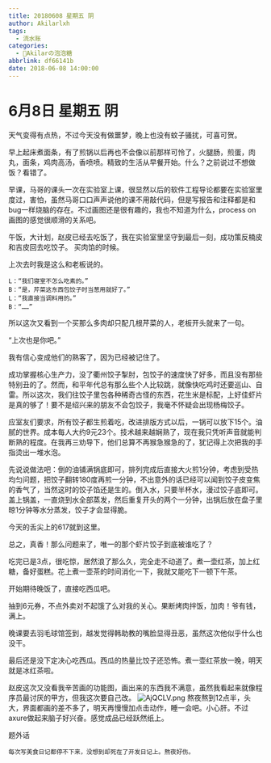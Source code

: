 ```yaml
---
title: 20180608 星期五 阴
author: Akilarlxh
tags:
  - 流水账
categories:
  - 🍬Akilarの泡泡糖
abbrlink: df66141b
date: 2018-06-08 14:00:00
---
```

 # 6月8日 星期五 阴
 
天气变得有点热，不过今天没有做噩梦，晚上也没有蚊子骚扰，可喜可贺。

早上起床煮面条，有了煎锅以后再也不会像以前那样可怜了，火腿肠，煎蛋，肉丸，面条，鸡肉高汤，香喷喷。精致的生活从早餐开始。什么？之前说过不想做饭？看错了。

早课，马哥的课头一次在实验室上课，很显然以后的软件工程导论都要在实验室里度过，害怕，虽然马哥口口声声说他的课不用敲代码，但是写报告和注释都是和bug一样烧脑的存在。不过画图还是很有趣的，我也不知道为什么，process on画图的感觉很顺滑的关系吧。

午饭，大计划，赵皮已经去吃饭了，我在实验室里坚守到最后一刻，成功策反楠皮和吉皮回去吃饺子。
买肉馅的时候。

上次去时我是这么和老板说的。
```
L：“我们寝室不怎么吃素的。”
B：“是，芹菜这东西包饺子时当葱用就好了。”
L：“我直接当调料用的。”
B：“……”
```
所以这次又看到一个买那么多肉却只配几根芹菜的人，老板开头就来了一句。

“上次也是你吧。”

我有信心变成他们的熟客了，因为已经被记住了。

成功掌握核心生产力，没了衢州饺子掣肘，包饺子的速度快了好多，而且没有那些特别丑的了。然而，和平年代总有那么些个人比较跳，就像快吃鸡时还要巡山、自雷。所以这次，我们往饺子里包各种稀奇古怪的东西，花生米是标配，上好佳虾片是真的够了！要不是绍兴来的朋友不会包饺子，我毫不怀疑会出现杨梅饺子。

应室友们要求，所有饺子都生煎着吃，改进排版方式以后，一锅可以放下15个。油腻的世界。成本每人大约9元23个。技术越来越娴熟了，现在我只凭听声音就能判断熟的程度。在我再三劝导下，他们总算不再猴急猴急的了，犹记得上次把我的手指烫出一堆水泡。

先说说做法吧：倒的油铺满锅底即可，排列完成后直接大火煎1分钟，考虑到受热均匀问题，把饺子翻转180度再煎一分钟，不出意外的话已经可以闻到饺子皮变焦的香气了，当然这时的饺子馅还是生的。倒入水，只要半杯水，漫过饺子底即可。盖上锅盖，一直烧到水全部蒸发，然后重复开头的两个一分钟，出锅后放在盘子里晾1分钟等水分蒸发，饺子才会显得脆。

今天的舌尖上的617就到这里。

总之，真香！那么问题来了，唯一的那个虾片饺子到底被谁吃了？

吃完已是3点，很吃惊，居然浪了那么久，完全走不动道了。煮一壶红茶，加上红糖，备好蛋糕。花上煮一壶茶的时间消化一下，我就又能吃下一顿下午茶。

开始期待晚饭了，直接吃西瓜吧。

抽到6元券，不点外卖对不起饿了么对我的关心。果断烤肉拌饭，加肉！爷有钱，满上。

晚课要去羽毛球馆签到，越发觉得韩助教的嘴脸显得丑恶，虽然这次他似乎什么也没干。

最后还是没下定决心吃西瓜。西瓜的热量比饺子还恐怖。煮一壶红茶放一晚，明天就是冰红茶啦。

赵皮这次又没看我辛苦画的功能图，画出来的东西我不满意，虽然我看起来就像程序员最讨厌的甲方，但我这次要自己改。
![AjQCLV.png](https://s2.ax1x.com/2019/04/15/AjQCLV.png)
熬夜熬到12点半，头大，界面都画的差不多了，明天再慢慢加点击动作，睡一会吧。小心肝。不过axure做起来脑子好兴奋。感觉成品已经跃然纸上。

题外话
```
每次写美食日记都停不下来，没想到却死在了开发日记上。熬夜好伤。
```
